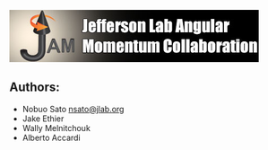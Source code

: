 ![optional caption text](DOC/jam.jpg)

## Authors:
- Nobuo Sato  nsato@jlab.org
- Jake Ethier 
- Wally Melnitchouk  
- Alberto Accardi


